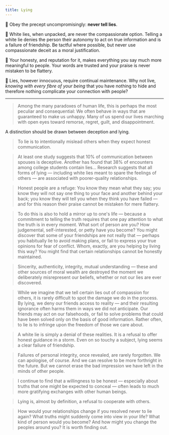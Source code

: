 ```yaml
---
title: Lying
---
```


💎 Obey the precept uncompromisingly: **never tell lies**.

💎 White lies, when unpacked, are never the compassionate option. Telling a white lie denies the person their autonomy to act on true information and is a failure of friendship. Be tactful where possible, but never use compassionate deceit as a moral justification.

💎 Your honesty, and reputation for it, makes everything you say much more meaningful to people. Your words are trusted and your praise is never mistaken to be flattery.

💎 Lies, however innocuous, require continual maintenance. Why not live, *knowing with every fibre of your being* that you have nothing to hide and therefore nothing complicate your connection with people?

---

> Among the many paradoxes of human life, this is perhaps the most peculiar and consequential: We often behave in ways that are guaranteed to make us unhappy. Many of us spend our lives marching with open eyes toward remorse, regret, guilt, and disappointment.

A distinction should be drawn between deception and lying.
> To lie is to intentionally mislead others when they expect honest communication.

> At least one study suggests that 10% of communication between spouses is deceptive. Another has found that 38% of encounters among college students contain lies... Research suggests that all forms of lying — including white lies meant to spare the feelings of others — are associated with poorer-quality relationships.

> Honest people are a refuge: You know they mean what they say; you know they will not say one thing to your face and another behind your back; you know they will tell you when they think you have failed — and for this reason their praise cannot be mistaken for mere flattery.

> To do this is also to hold a mirror up to one's life — because a commitment to telling the truth requires that one pay attention to what the truth is in every moment. What sort of person are you? How judgemental, self-interested, or petty have you become? You might discover that some of your friendships are not really that — perhaps you habitually lie to avoid making plans, or fail to express your true opinions for fear of conflict. Whom, exactly, are you helping by living this way? You might find that certain relationships cannot be honestly maintained.

> Sincerity, authenticity, integrity, mutual understanding — these and other sources of moral wealth are destroyed the moment we deliberately misrepresent our beliefs, whether or not our lies are ever discovered.

> While we imagine that we tell certain lies out of compassion for others, it is rarely difficult to spot the damage we do in the process. By lying, we deny our friends access to reality — and their resulting ignorance often harms them in ways we did not anticipate. Our friends may act on our falsehoods, or fail to solve problems that could have been solved only on the basis of good information. Rather often, to lie is to infringe upon the freedom of those we care about.

> A white lie is simply a denial of these realities. It is a refusal to offer honest guidance in a storm. Even on so touchy a subject, lying seems a clear failure of friendship.

> Failures of personal integrity, once revealed, are rarely forgotten. We can apologise, of course. And we can resolve to be more forthright in the future. But we cannot erase the bad impression we have left in the minds of other people.

> I continue to find that a willingness to be honest — especially about truths that one might be expected to conceal — often leads to much more gratifying exchanges with other human beings.

> Lying is, almost by definition, a refusal to cooperate with others.

> How would your relationships change if you resolved never to lie again? What truths might suddenly come into view in your life? What kind of person would you become? And how might you change the peoples around you? It is worth finding out.
